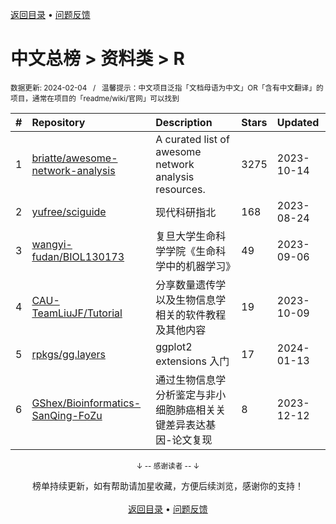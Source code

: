 <a href="https://github.com/GrowingGit/GitHub-Chinese-Top-Charts#github中文排行榜">返回目录</a> • <a href="/content/docs/feedback.md">问题反馈</a>

# 中文总榜 > 资料类 > R
<sub>数据更新: 2024-02-04&nbsp;&nbsp;&nbsp;/&nbsp;&nbsp;&nbsp;温馨提示：中文项目泛指「文档母语为中文」OR「含有中文翻译」的项目，通常在项目的「readme/wiki/官网」可以找到</sub>

|#|Repository|Description|Stars|Updated|
|:-|:-|:-|:-|:-|
|1|[briatte/awesome-network-analysis](https://github.com/briatte/awesome-network-analysis)|A curated list of awesome network analysis resources.|3275|2023-10-14|
|2|[yufree/sciguide](https://github.com/yufree/sciguide)|现代科研指北|168|2023-08-24|
|3|[wangyi-fudan/BIOL130173](https://github.com/wangyi-fudan/BIOL130173)|复旦大学生命科学学院《生命科学中的机器学习》|49|2023-09-06|
|4|[CAU-TeamLiuJF/Tutorial](https://github.com/CAU-TeamLiuJF/Tutorial)|分享数量遗传学以及生物信息学相关的软件教程及其他内容|19|2023-10-09|
|5|[rpkgs/gg.layers](https://github.com/rpkgs/gg.layers)|ggplot2 extensions 入门|17|2024-01-13|
|6|[GShex/Bioinformatics-SanQing-FoZu](https://github.com/GShex/Bioinformatics-SanQing-FoZu)|通过生物信息学分析鉴定与非小细胞肺癌相关关键差异表达基因-论文复现|8|2023-12-12|

<div align="center">
    <p><sub>↓ -- 感谢读者 -- ↓</sub></p>
    榜单持续更新，如有帮助请加星收藏，方便后续浏览，感谢你的支持！
</div>

<br/>

<div align="center"><a href="https://github.com/GrowingGit/GitHub-Chinese-Top-Charts#github中文排行榜">返回目录</a> • <a href="/content/docs/feedback.md">问题反馈</a></div>
